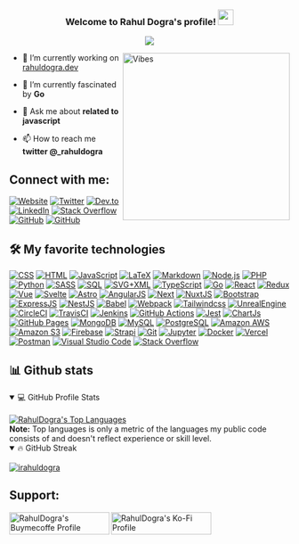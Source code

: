 <h3 align="center">
  Welcome to Rahul Dogra's profile!
  <img src="https://media.giphy.com/media/hvRJCLFzcasrR4ia7z/giphy.gif" width="28">
</h3>

<!-- Typing SVG by DenverCoder1 - https://github.com/DenverCoder1/readme-typing-svg -->
<p align="center">
  <a href="#"><img src="https://readme-typing-svg.herokuapp.com/?lines=Front-end+developer;Multilingual+programmer;Full-stack+developer;Always+learning+new+things&font=Frijole&center=true&width=580&height=45&color=7FFE00&vCenter=true&size=26"></a>
</p>

<a href="#"><img align="right" alt="Vibes" width="300" src="https://media3.giphy.com/media/HwBlFQZFcAoUcPHZdX/giphy.gif?cid=ecf05e47x59s9ai3rqixdnmihiwm8jjad3soik9yk6o9jcbu&rid=giphy.gif&ct=s"></a>

- 🔭 I’m currently working on [rahuldogra.dev](https://www.rahuldogra.dev/)

- 🌱 I’m currently fascinated by **Go**

- 💬 Ask me about **related to javascript**

- 📫 How to reach me **twitter @_rahuldogra**

## Connect with me:

[![Website](https://img.shields.io/badge/website-CCCCCC?style=for-the-badge&logo=About.me&logoColor=black)](https://www.rahuldogra.dev/)
[![Twitter](https://img.shields.io/badge/Twitter-1DA1F2?style=for-the-badge&logo=twitter&logoColor=white)](https://twitter.com/deatryde)
[![Dev.to](https://img.shields.io/badge/dev.to-0A0A0A?style=for-the-badge&logo=devdotto&logoColor=white)](https://dev.to/irahuldogra)
[![LinkedIn](https://img.shields.io/badge/LinkedIn-0077B5?style=for-the-badge&logo=linkedin&logoColor=white)](https://www.linkedin.com/in/irahuldogra/)
[![Stack Overflow](https://img.shields.io/badge/Stack_Overflow-FE7A16?style=for-the-badge&logo=stack-overflow&logoColor=white)](https://stackoverflow.com/users/14004156/rahul-dogra)
[![GitHub](https://img.shields.io/badge/GitHub-100000?style=for-the-badge&logo=github&logoColor=white)](https://github.com/irahuldogra)
[![GitHub](https://img.shields.io/badge/LeetCode-FFA116?style=for-the-badge&logo=leetcode&logoColor=white)](https://leetcode.com/deatryde/)

## 🛠️ My favorite technologies

<p>
    <a href="#"><img alt="CSS" src="https://img.shields.io/badge/CSS-1572B6.svg?logo=css3&logoColor=white"></a>
    <a href="#"><img alt="HTML" src="https://img.shields.io/badge/HTML-E34F26.svg?logo=html5&logoColor=white"></a>
    <a href="#"><img alt="JavaScript" src="https://img.shields.io/badge/JavaScript-F7DF1E.svg?logo=javascript&logoColor=black"></a>
    <a href="#"><img alt="LaTeX" src="https://img.shields.io/badge/LaTeX-008080.svg?logo=LaTeX&logoColor=white"></a>
    <a href="#"><img alt="Markdown" src="https://img.shields.io/badge/Markdown-000000.svg?logo=markdown&logoColor=white"></a>
    <a href="#"><img alt="Node.js" src="https://img.shields.io/badge/Node.js-43853D.svg?logo=node.js&logoColor=white"></a>
    <a href="#"><img alt="PHP" src="https://img.shields.io/badge/PHP-777BB4.svg?logo=php&logoColor=white"></a>
    <a href="#"><img alt="Python" src="https://img.shields.io/badge/Python-14354C.svg?logo=python&logoColor=white"></a>
    <a href="#"><img alt="SASS" src="https://img.shields.io/badge/Sass-hotpink.svg?logo=SASS&logoColor=white"></a>
    <a href="#"><img alt="SQL" src="https://custom-icon-badges.herokuapp.com/badge/SQL-025E8C.svg?logo=database&logoColor=white"></a>
    <a href="#"><img alt="SVG+XML" src="https://img.shields.io/badge/SVG%2BXML-e0982c.svg?logo=svg&logoColor=white"></a>
    <a href="#"><img alt="TypeScript" src="https://img.shields.io/badge/TypeScript-007ACC.svg?logo=typescript&logoColor=white"></a>
    <a href="#"><img alt="Go" src="https://img.shields.io/badge/Go-00ADD8.svg?logo=go&logoColor=white"></a>
    <a href="#"><img alt="React" src="https://img.shields.io/badge/React-20232a.svg?logo=react&logoColor=%2361DAFB"></a>
    <a href="#"><img alt="Redux" src="https://img.shields.io/badge/Redux-764ABC.svg?logo=redux&logoColor=white"></a>
    <a href="#"><img alt="Vue" src="https://img.shields.io/badge/Vue-4FC08D.svg?logo=vuedotjs&logoColor=white"></a>
    <a href="#"><img alt="Svelte" src="https://img.shields.io/badge/Svelte-FF3E00.svg?logo=svelte&logoColor=white"></a>
    <a href="#"><img alt="Astro" src="https://img.shields.io/badge/Astro-FF5D01.svg?logo=astro&logoColor=white"></a>
    <a href="#"><img alt="AngularJS" src="https://img.shields.io/badge/AngularJS-E23237.svg?logo=angularjs&logoColor=white"></a>
    <a href="#"><img alt="Next" src="https://img.shields.io/badge/Next.js-000000.svg?logo=nextdotjs&logoColor=white"></a>
    <a href="#"><img alt="NuxtJS" src="https://img.shields.io/badge/Nuxt.js-00DC82.svg?logo=nuxt.js&logoColor=white"></a>
    <a href="#"><img alt="Bootstrap" src="https://img.shields.io/badge/Bootstrap-7952B3.svg?logo=bootstrap&logoColor=white"></a>
    <a href="#"><img alt="ExpressJS" src="https://img.shields.io/badge/Express.js-404d59.svg?logo=express&logoColor=white"></a>
    <a href="#"><img alt="NestJS" src="https://img.shields.io/badge/Nest-E0234E.svg?logo=nestjs&logoColor=white"></a>
    <a href="#"><img alt="Babel" src="https://img.shields.io/badge/Babel-F9DC3E.svg?logo=babel&logoColor=white"></a>
    <a href="#"><img alt="Webpack" src="https://img.shields.io/badge/Webpack-8DD6F9.svg?logo=webpack&logoColor=white"></a>
    <a href="#"><img alt="Tailwindcss" src="https://img.shields.io/badge/Tailwindcss-06B6D4.svg?logo=tailwindcss&logoColor=white"></a>
    <a href="#"><img alt="UnrealEngine" src="https://img.shields.io/badge/Unreal-0E1128.svg?logo=unrealengine&logoColor=white"></a>
    <a href="#"><img alt="CircleCI" src="https://img.shields.io/badge/Circle%20CI-343434.svg?logo=circleci&logoColor=white"></a>
    <a href="#"><img alt="TravisCI" src="https://img.shields.io/badge/Travis%20CI-3EAAAF.svg?logo=travisci&logoColor=white"></a>
    <a href="#"><img alt="Jenkins" src="https://img.shields.io/badge/Jenkins-D24939.svg?logo=jenkins&logoColor=white"></a>
    <a href="#"><img alt="GitHub Actions" src="https://img.shields.io/badge/GitHub%20Actions-2671E5.svg?logo=github%20actions&logoColor=white"></a>
    <a href="#"><img alt="Jest" src="https://img.shields.io/badge/Jest-C21325.svg?logo=jest&logoColor=white"></a>
    <a href="#"><img alt="ChartJs" src="https://img.shields.io/badge/Chart.js-FF6384.svg?logo=chartdotjs&logoColor=white"></a>
    <a href="#"><img alt="GitHub Pages" src="https://img.shields.io/badge/GitHub%20Pages-327FC7.svg?logo=github&logoColor=white"></a>
    <a href="#"><img alt="MongoDB" src ="https://img.shields.io/badge/MongoDB-4ea94b.svg?logo=mongodb&logoColor=white"></a>
    <a href="#"><img alt="MySQL" src="https://img.shields.io/badge/MySQL-00f.svg?logo=mysql&logoColor=white"></a>
    <a href="#"><img alt="PostgreSQL" src ="https://img.shields.io/badge/PostgreSQL-316192.svg?logo=postgresql&logoColor=white"></a>
    <a href="#"><img alt="Amazon AWS" src="https://img.shields.io/badge/Amazon%20AWS-232F3E.svg?logo=amazonaws&logoColor=white"></a>
    <a href="#"><img alt="Amazon S3" src="https://img.shields.io/badge/Amazon%20S3-569A31.svg?logo=amazons3&logoColor=white"></a>
    <a href="#"><img alt="Firebase" src="https://img.shields.io/badge/Firebase-FFCA28.svg?logo=firebase&logoColor=white"></a>
    <a href="#"><img alt="Strapi" src="https://img.shields.io/badge/-Strapi-2F2E8B?logo=strapi&logoColor=white"></a>
    <a href="#"><img alt="Git" src="https://img.shields.io/badge/Git-F05033.svg?logo=git&logoColor=white"></a>
    <a href="#"><img alt="Jupyter" src="https://img.shields.io/badge/Jupyter-F37626.svg?logo=Jupyter&logoColor=white"></a>
    <a href="#"><img alt="Docker" src="https://img.shields.io/badge/Docker-2496ED.svg?logo=docker&logoColor=white"></a>
    <a href="#"><img alt="Vercel" src="https://img.shields.io/badge/Vercel-000000.svg?logo=vercel&logoColor=white"></a>
    <a href="#"><img alt="Postman" src="https://img.shields.io/badge/Postman-FF6C37?logo=postman&logoColor=white"></a>
    <a href="#"><img alt="Visual Studio Code" src="https://img.shields.io/badge/Visual%20Studio%20Code-0078d7.svg?logo=visual-studio-code&logoColor=white"></a>
    <a href="#"><img alt="Stack Overflow" src="https://img.shields.io/badge/-Stack%20Overflow-FE7A16?logo=stack-overflow&logoColor=white"></a>
</p>

## 📊 Github stats

<!-- https://github.com/anuraghazra/github-readme-stats -->
<details open> 
  <summary>💻 GitHub Profile Stats</summary>
  <br/>
  <a href="#"> <img alt="RahulDogra's Top Languages" src="https://github-readme-stats.vercel.app/api/top-langs/?username=irahuldogra&langs_count=6&layout=compact&theme=chartreuse-dark&hide=CSS,Jupyter%20Notebook,html"></a>
  <br/>
  <b>Note:</b> Top languages is only a metric of the languages my public code consists of and doesn't reflect experience or skill level.
</details>

<!-- GitHub Readme Streak Stats - https://github.com/DenverCoder1/github-readme-streak-stats -->
<details open> 
  <summary> 🔥 GitHub Streak</summary>
  <br/>
  <a href="#"> <img align="center" src="https://github-readme-streak-stats.herokuapp.com/?user=irahuldogra&theme=chartreuse-dark" alt="irahuldogra" /></a>
  <br/>
</details>


## Support: 
<p>
  <a href="https://www.buymeacoffee.com/irahuldogra"> <img align="left" src="https://cdn.buymeacoffee.com/buttons/v2/default-yellow.png" height="40" width="180" alt="RahulDogra's Buymecoffe Profile" />
  </a>
  <a href="https://ko-fi.com/irahuldogra"> <img align="left" src="https://cdn.ko-fi.com/cdn/kofi3.png?v=3" height="40" width="180" alt="RahulDogra's Ko-Fi Profile" />   </a>
</p>
